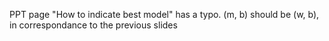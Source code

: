 PPT page "How to indicate best model" has a typo. (m, b) should be (w, b), in correspondance to the previous slides
